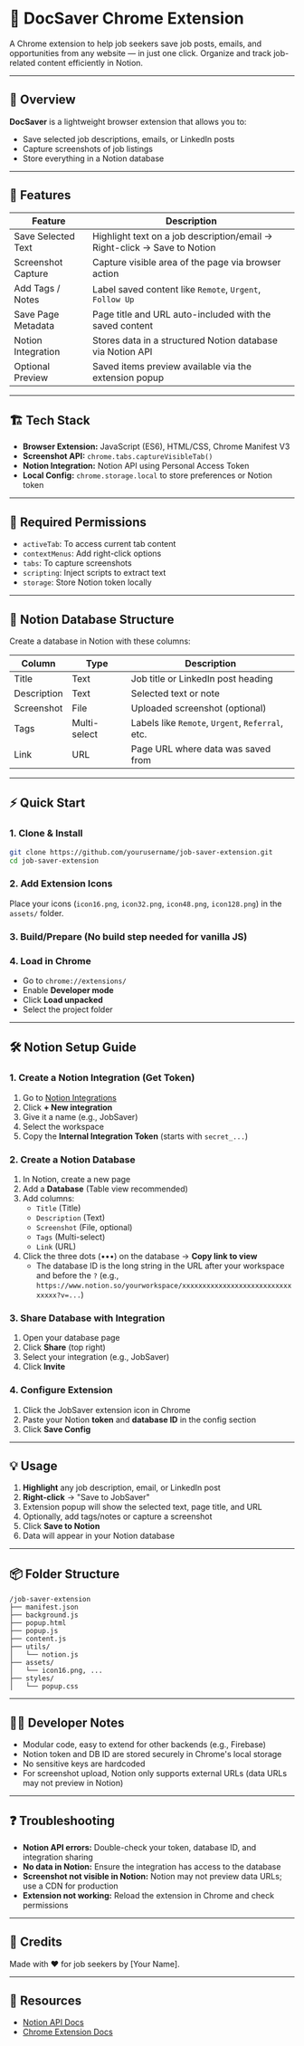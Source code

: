 # 🚀 DocSaver Chrome Extension

A Chrome extension to help job seekers save job posts, emails, and opportunities from any website — in just one click. Organize and track job-related content efficiently in Notion.

---

## 📌 Overview

**DocSaver** is a lightweight browser extension that allows you to:
- Save selected job descriptions, emails, or LinkedIn posts
- Capture screenshots of job listings
- Store everything in a Notion database

---

## 🧩 Features

| Feature            | Description                                                              |
| ------------------ | ------------------------------------------------------------------------ |
| Save Selected Text | Highlight text on a job description/email → Right-click → Save to Notion |
| Screenshot Capture | Capture visible area of the page via browser action                      |
| Add Tags / Notes   | Label saved content like `Remote`, `Urgent`, `Follow Up`                 |
| Save Page Metadata | Page title and URL auto-included with the saved content                  |
| Notion Integration | Stores data in a structured Notion database via Notion API               |
| Optional Preview   | Saved items preview available via the extension popup                    |

---

## 🏗️ Tech Stack

- **Browser Extension:** JavaScript (ES6), HTML/CSS, Chrome Manifest V3
- **Screenshot API:** `chrome.tabs.captureVisibleTab()`
- **Notion Integration:** Notion API using Personal Access Token
- **Local Config:** `chrome.storage.local` to store preferences or Notion token

---

## 🔐 Required Permissions

- `activeTab`: To access current tab content
- `contextMenus`: Add right-click options
- `tabs`: To capture screenshots
- `scripting`: Inject scripts to extract text
- `storage`: Store Notion token locally

---

## 📝 Notion Database Structure

Create a database in Notion with these columns:

| Column      | Type         | Description                                      |
| ----------- | ------------ | ------------------------------------------------ |
| Title       | Text         | Job title or LinkedIn post heading               |
| Description | Text         | Selected text or note                            |
| Screenshot  | File         | Uploaded screenshot (optional)                   |
| Tags        | Multi-select | Labels like `Remote`, `Urgent`, `Referral`, etc. |
| Link        | URL          | Page URL where data was saved from               |

---

## ⚡ Quick Start

### 1. Clone & Install
```bash
git clone https://github.com/yourusername/job-saver-extension.git
cd job-saver-extension
```

### 2. Add Extension Icons
Place your icons (`icon16.png`, `icon32.png`, `icon48.png`, `icon128.png`) in the `assets/` folder.

### 3. Build/Prepare (No build step needed for vanilla JS)

### 4. Load in Chrome
- Go to `chrome://extensions/`
- Enable **Developer mode**
- Click **Load unpacked**
- Select the project folder

---

## 🛠️ Notion Setup Guide

### 1. Create a Notion Integration (Get Token)
1. Go to [Notion Integrations](https://www.notion.so/my-integrations)
2. Click **+ New integration**
3. Give it a name (e.g., JobSaver)
4. Select the workspace
5. Copy the **Internal Integration Token** (starts with `secret_...`)

### 2. Create a Notion Database
1. In Notion, create a new page
2. Add a **Database** (Table view recommended)
3. Add columns:
   - `Title` (Title)
   - `Description` (Text)
   - `Screenshot` (File, optional)
   - `Tags` (Multi-select)
   - `Link` (URL)
4. Click the three dots (•••) on the database → **Copy link to view**
   - The database ID is the long string in the URL after your workspace and before the `?` (e.g., `https://www.notion.so/yourworkspace/xxxxxxxxxxxxxxxxxxxxxxxxxxxxxxxx?v=...`)

### 3. Share Database with Integration
1. Open your database page
2. Click **Share** (top right)
3. Select your integration (e.g., JobSaver)
4. Click **Invite**

### 4. Configure Extension
1. Click the JobSaver extension icon in Chrome
2. Paste your Notion **token** and **database ID** in the config section
3. Click **Save Config**

---

## 💡 Usage

1. **Highlight** any job description, email, or LinkedIn post
2. **Right-click** → "Save to JobSaver"
3. Extension popup will show the selected text, page title, and URL
4. Optionally, add tags/notes or capture a screenshot
5. Click **Save to Notion**
6. Data will appear in your Notion database

---

## 📦 Folder Structure

```
/job-saver-extension
├── manifest.json
├── background.js
├── popup.html
├── popup.js
├── content.js
├── utils/
│   └── notion.js
├── assets/
│   └── icon16.png, ...
├── styles/
│   └── popup.css
```

---

## 🧑‍💻 Developer Notes
- Modular code, easy to extend for other backends (e.g., Firebase)
- Notion token and DB ID are stored securely in Chrome's local storage
- No sensitive keys are hardcoded
- For screenshot upload, Notion only supports external URLs (data URLs may not preview in Notion)

---

## ❓ Troubleshooting
- **Notion API errors:** Double-check your token, database ID, and integration sharing
- **No data in Notion:** Ensure the integration has access to the database
- **Screenshot not visible in Notion:** Notion may not preview data URLs; use a CDN for production
- **Extension not working:** Reload the extension in Chrome and check permissions

---

## 🙌 Credits
Made with ❤️ for job seekers by [Your Name].

---

## 🔗 Resources
- [Notion API Docs](https://developers.notion.com)
- [Chrome Extension Docs](https://developer.chrome.com/docs/extensions/) 

